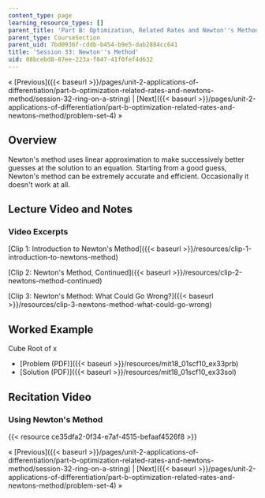 ```yaml
---
content_type: page
learning_resource_types: []
parent_title: 'Part B: Optimization, Related Rates and Newton''s Method'
parent_type: CourseSection
parent_uid: 7bd0936f-cddb-b454-b9e5-dab2884cc641
title: 'Session 33: Newton''s Method'
uid: 08bcebd8-87ee-223a-f847-41f0fef4d632
---
```


« [Previous]({{< baseurl >}}/pages/unit-2-applications-of-differentiation/part-b-optimization-related-rates-and-newtons-method/session-32-ring-on-a-string) | [Next]({{< baseurl >}}/pages/unit-2-applications-of-differentiation/part-b-optimization-related-rates-and-newtons-method/problem-set-4) »

Overview
--------

Newton's method uses linear approximation to make successively better guesses at the solution to an equation. Starting from a good guess, Newton's method can be extremely accurate and efficient. Occasionally it doesn't work at all.

Lecture Video and Notes
-----------------------

### Video Excerpts

[Clip 1: Introduction to Newton's Method]({{< baseurl >}}/resources/clip-1-introduction-to-newtons-method)

[Clip 2: Newton's Method, Continued]({{< baseurl >}}/resources/clip-2-newtons-method-continued)

[Clip 3: Newton's Method: What Could Go Wrong?]({{< baseurl >}}/resources/clip-3-newtons-method-what-could-go-wrong)

Worked Example
--------------

Cube Root of x

*   [Problem (PDF)]({{< baseurl >}}/resources/mit18_01scf10_ex33prb)
*   [Solution (PDF)]({{< baseurl >}}/resources/mit18_01scf10_ex33sol)

Recitation Video
----------------

### Using Newton's Method

{{< resource ce35dfa2-0f34-e7af-4515-befaaf4526f8 >}}

« [Previous]({{< baseurl >}}/pages/unit-2-applications-of-differentiation/part-b-optimization-related-rates-and-newtons-method/session-32-ring-on-a-string) | [Next]({{< baseurl >}}/pages/unit-2-applications-of-differentiation/part-b-optimization-related-rates-and-newtons-method/problem-set-4) »